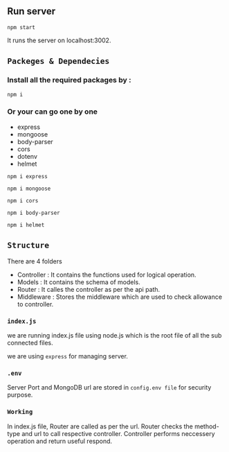 ## Run server

```
npm start
```

It runs the server on localhost:3002.

## `Packeges & Dependecies`

### Install all the required packages by :

```
npm i
```
### Or your can go one by one
<ul>
<li> express </li>
<li> mongoose </li>
<li> body-parser </li>
<li> cors </li>
<li> dotenv </li>
<li> helmet </li>
</ul>

```
npm i express
```
```
npm i mongoose
```

```
npm i cors
```
```
npm i body-parser
```
```
npm i helmet
```

## `Structure`

There are 4 folders
<ul>
<li> Controller : It contains the functions used for logical operation.  </li>
<li> Models : It contains the schema of models. </li>
<li> Router : It calles the controller as per the api path. </li>
<li> Middleware : Stores the middleware which are used to check allowance to controller. </li>
</ul>

### `index.js`
we are running index.js file using node.js which is the root file of all the sub connected files.

we are using `express` for managing server.

### `.env`

Server Port and MongoDB url are stored in `config.env file` for security purpose.

### `Working`
In index.js file, Router are called as per the url.
Router checks the method-type and url to call respective controller.
Controller performs neccessery operation and return useful respond.
